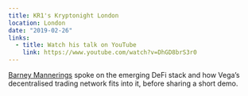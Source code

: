 ```yaml
---
title: KR1's Kryptonight London
location: London
date: "2019-02-26"
links:
  - title: Watch his talk on YouTube
    link: https://www.youtube.com/watch?v=DhGD8brS3r0
---
```


<a href="https://twitter.com/barnabee" target="_blank">Barney Mannerings</a> spoke on the emerging DeFi stack and how Vega’s decentralised trading network fits into it, before sharing a short demo.
